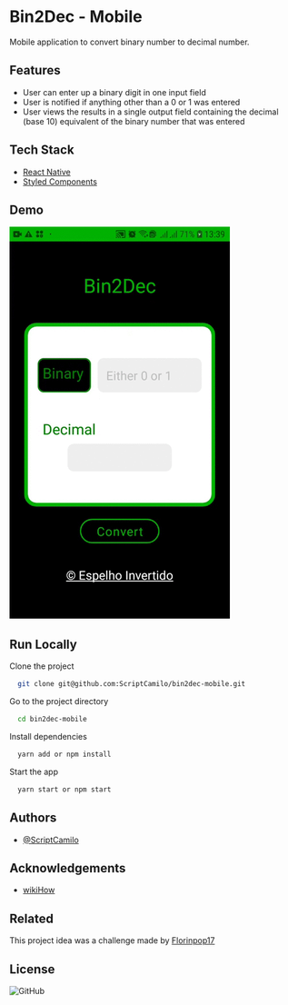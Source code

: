 
# Bin2Dec - Mobile

Mobile application to convert binary number to decimal number.

## Features

- User can enter up a binary digit in one input field
- User is notified if anything other than a 0 or 1 was entered
- User views the results in a single output field containing the decimal (base 10) equivalent of the binary number that was entered
  
## Tech Stack

- [React Native](https://reactnative.dev/)
- [Styled Components](https://styled-components.com/)

  
## Demo

<img src="src/assets/readme/bin2de-mobile.gif"/>


## Run Locally

Clone the project

```bash
  git clone git@github.com:ScriptCamilo/bin2dec-mobile.git
```

Go to the project directory

```bash
  cd bin2dec-mobile
```

Install dependencies

```bash
  yarn add or npm install
```

Start the app

```bash
  yarn start or npm start
```

## Authors

- [@ScriptCamilo](https://www.github.com/scriptcamilo)
  
## Acknowledgements

 - [wikiHow](https://www.wikihow.com/Convert-from-Binary-to-Decimal)

## Related

This project idea was a challenge made by [Florinpop17](https://github.com/florinpop17/app-ideas/blob/master/Projects/1-Beginner/Bin2Dec-App.md)

## License

![GitHub](https://img.shields.io/github/license/scriptcamilo/bin2dec-mobile?color=%45)
